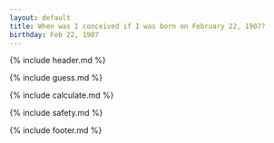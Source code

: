 ```yaml
---
layout: default
title: When was I conceived if I was born on February 22, 1907?
birthday: Feb 22, 1907
---
```


{% include header.md %}

{% include guess.md %}

{% include calculate.md %}

{% include safety.md %}

{% include footer.md %}



